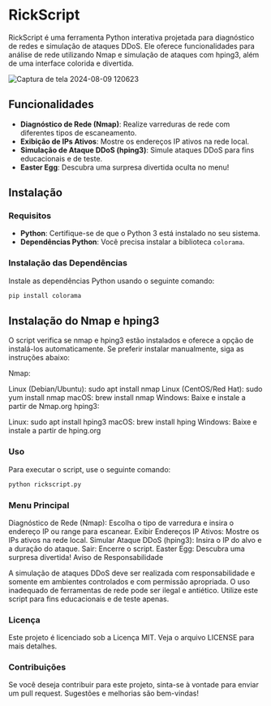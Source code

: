 # RickScript

RickScript é uma ferramenta Python interativa projetada para diagnóstico de redes e simulação de ataques DDoS. Ele oferece funcionalidades para análise de rede utilizando Nmap e simulação de ataques com hping3, além de uma interface colorida e divertida.


![Captura de tela 2024-08-09 120623](https://github.com/user-attachments/assets/5eb5c78e-56a8-4859-9f3e-ac9dbcc36758)






## Funcionalidades

- **Diagnóstico de Rede (Nmap)**: Realize varreduras de rede com diferentes tipos de escaneamento.
- **Exibição de IPs Ativos**: Mostre os endereços IP ativos na rede local.
- **Simulação de Ataque DDoS (hping3)**: Simule ataques DDoS para fins educacionais e de teste.
- **Easter Egg**: Descubra uma surpresa divertida oculta no menu!

## Instalação

### Requisitos

- **Python**: Certifique-se de que o Python 3 está instalado no seu sistema.
- **Dependências Python**: Você precisa instalar a biblioteca `colorama`.

### Instalação das Dependências

Instale as dependências Python usando o seguinte comando:

```bash
pip install colorama

```
## Instalação do Nmap e hping3
O script verifica se nmap e hping3 estão instalados e oferece a opção de instalá-los automaticamente. Se preferir instalar manualmente, siga as instruções abaixo:

Nmap:

Linux (Debian/Ubuntu): sudo apt install nmap
Linux (CentOS/Red Hat): sudo yum install nmap
macOS: brew install nmap
Windows: Baixe e instale a partir de Nmap.org
hping3:

Linux: sudo apt install hping3
macOS: brew install hping
Windows: Baixe e instale a partir de hping.org

### Uso
Para executar o script, use o seguinte comando:

```bash
python rickscript.py
```
### Menu Principal
Diagnóstico de Rede (Nmap): Escolha o tipo de varredura e insira o endereço IP ou range para escanear.
Exibir Endereços IP Ativos: Mostre os IPs ativos na rede local.
Simular Ataque DDoS (hping3): Insira o IP do alvo e a duração do ataque.
Sair: Encerre o script.
Easter Egg: Descubra uma surpresa divertida!
Aviso de Responsabilidade

A simulação de ataques DDoS deve ser realizada com responsabilidade e somente em ambientes controlados e com permissão apropriada. O uso inadequado de ferramentas de rede pode ser ilegal e antiético. Utilize este script para fins educacionais e de teste apenas.

### Licença
Este projeto é licenciado sob a Licença MIT. Veja o arquivo LICENSE para mais detalhes.

### Contribuições
Se você deseja contribuir para este projeto, sinta-se à vontade para enviar um pull request. Sugestões e melhorias são bem-vindas!

